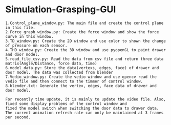 # Simulation-Grasping-GUI


	1.Control_plane_window.py: The main file and create the control plane in this file.
	2.Force_graph_window.py: Create the force window and show the force curve in this window.
	3.TD_window.py: Create the 2D window and use color to shown the change of pressure on each sensor.
	4.THD_window.py: Create the 3D window and use pyopenGL to paint drawer and door model.
	5.read_file_csv.py: Read the data from csv file and return three data matrix(Angle/Distance, force data, time)
	6.model_data.py: Store the data(vertexs, edges, face) of drawer and door model. The data was collected from blender
	7.Vedio_window.py: Create the vedio window and use opencv read the vedio file and then connect to the timmer of control window.
	8.blender.txt: Generate the vertex, edges, face data of drawer and door model.
	
	For recently time update, it is mainly to update the video file. Also, fixed some display problems of the control window and 
	fixed the model switch when switching the door data to drawer data. 
	The current animation refresh rate can only be maintained at 3 frames per second.
